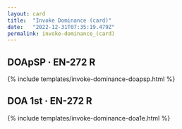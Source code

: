 ```yaml
---
layout: card
title:  "Invoke Dominance (card)"
date:   "2022-12-31T07:35:19.479Z"
permalink: invoke-dominance_(card)
---
```


## DOApSP &middot; EN-272 R

{% include templates/invoke-dominance-doapsp.html %}


## DOA 1st &middot; EN-272 R

{% include templates/invoke-dominance-doa1e.html %}
